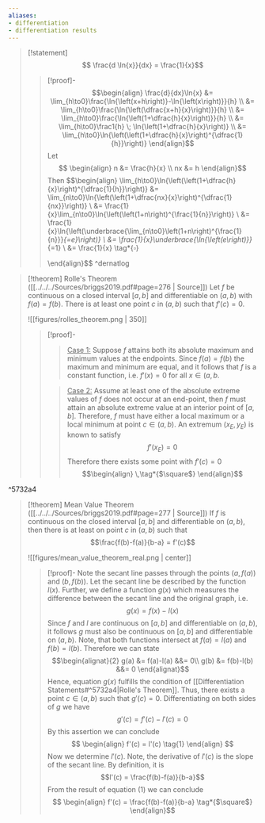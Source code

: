 ```yaml
---
aliases:
- differentiation
- differentiation results
---
```


>[!statement]
>$$ \frac{d \ln{x}}{dx} = \frac{1}{x}$$
>>[!proof]-
>> $$\begin{align} 
>> \frac{d}{dx}\ln{x} &= \lim_{h\to0}\frac{\ln{\left(x+h\right)}-\ln{\left(x\right)}}{h} \\
>> 				   &= \lim_{h\to0}\frac{\ln{\left(\dfrac{x+h}{x}\right)}}{h} \\
>> 				   &= \lim_{h\to0}\frac{\ln{\left(1+\dfrac{h}{x}\right)}}{h} \\
>> 				   &= \lim_{h\to0}\frac1{h} \; \ln{\left(1+\dfrac{h}{x}\right)} \\
>> 				   &= \lim_{h\to0}\ln{\left(\left(1+\dfrac{h}{x}\right)^{\dfrac{1}{h}}\right)}
>> \end{align}$$
>> Let 
>> $$ \begin{align}
>>	n &= \frac{h}{x} \\
>>	nx &= h
>> \end{align}$$
>> Then
>>  $$\begin{align} 
>> \lim_{h\to0}\ln{\left(\left(1+\dfrac{h}{x}\right)^{\dfrac{1}{h}}\right)}  &= \lim_{n\to0}\ln{\left(\left(1+\dfrac{nx}{x}\right)^{\dfrac{1}{nx}}\right)}   \\ 
>> &= \frac{1}{x}\lim_{n\to0}\ln{\left(\left(1+n\right)^{\frac{1}{n}}\right)}   \\ 
>> &= \frac{1}{x}\ln{\left(\underbrace{\lim_{n\to0}\left(1+n\right)^{\frac{1}{n}}}_{=e}\right)}   \\ 
>> &= \frac{1}{x}\underbrace{\ln{\left(e\right)}}_{=1}   \\ 
>> &= \frac{1}{x}   \tag*{$\square$} 
>> 				   
>> \end{align}$$
>^dernatlog

>[!theorem] Rolle's Theorem ([[../../../Sources/briggs2019.pdf#page=276  | Source]])
>Let $f$ be continuous on a closed interval $[a,b]$ and differentiable on $(a,b)$ with $f(a) = f(b)$. There is at least one point $c$ in $(a,b)$ such that $f'(c) = 0$.
>
>![[figures/rolles_theorem.png | 350]]
>>[!proof]-
>>><u>Case 1:</u>
>>>Suppose $f$ attains both its absolute maximum and minimum values at the endpoints. Since $f(a) = f(b)$ the maximum and minimum are equal, and it follows that $f$ is a constant function, i.e. $f'(x) = 0$ for all $x \in (a,b$.
>>
>>><u>Case 2:</u>
>>>Assume at least one of the absolute extreme values of $f$ does not occur at an end-point, then $f$ must attain an absolute extreme value at an interior point of $[a,b]$. Therefore, $f$ must have either a local maximum or a local minimum at point $c \in (a,b)$.  An extremum $(x_{E}, y_{E})$ is known to satisfy
>>>$$ f'(x_{E})=0$$
>>>Therefore there exists some point with $f'(c)=0$ $$\begin{align}
>>> \,\tag*{$\square$}
>>>\end{align}$$

^5732a4

>[!theorem] Mean Value Theorem ([[../../../Sources/briggs2019.pdf#page=277 | Source]])
> If $f$ is continuous on the closed interval $[a,b]$ and differentiable on $(a,b)$, then there is at least on point $c$ in $(a,b)$ such that
> $$\frac{f(b)-f(a)}{b-a} = f'(c)$$
> 
> ![[figures/mean_value_theorem_real.png | center]]
>>[!proof]-
>> Note the secant line passes through the points $(a, f(a))$ and $(b, f(b))$. Let the secant line be described by the function $l(x)$. Further, we define a function $g(x)$ which measures the difference between the secant line and the original graph, i.e.
>> $$g(x) = f(x) - l(x)$$
>> Since $f$ and $l$ are continuous on $[a,b]$ and differentiable on $(a,b)$, it follows $g$ must also be continuous on $[a,b]$ and differentiable on $(a,b)$. Note, that both functions intersect at $f(a) = l(a)$ and $f(b) = l(b)$. Therefore we can state
>> $$\begin{alignat}{2}
>> g(a) &= f(a)-l(a)  &&= 0\\
>> g(b) &= f(b)-l(b) &&= 0
>>\end{alignat}$$
>>Hence, equation $g(x)$ fulfills the condition of [[Differentiation Statements#^5732a4|Rolle's Theorem]]. Thus, there exists a point $c \in (a,b)$ such that $g'(c) = 0$.  Differentiating on both sides of $g$ we have
>>$$ g'(c) = f'(c) - l'(c) = 0$$
>>By this assertion we can conclude
>>$$ \begin{align}
>> f'(c) = l'(c) \tag{1}
>>\end{align} $$
>>Now we determine $l'(c)$. Note, the derivative of $l'(c)$ is the slope of the secant line. By definition, it is
>>$$l'(c) = \frac{f(b)-f(a)}{b-a}$$
>>From the result of equation $(1)$ we can conclude
>>$$ \begin{align}
>> f'(c) = \frac{f(b)-f(a)}{b-a} \tag*{$\square$}
>>\end{align}$$